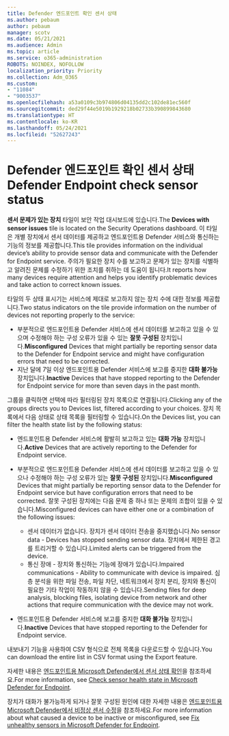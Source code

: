 ```yaml
---
title: Defender 엔드포인트 확인 센서 상태
ms.author: pebaum
author: pebaum
manager: scotv
ms.date: 05/21/2021
ms.audience: Admin
ms.topic: article
ms.service: o365-administration
ROBOTS: NOINDEX, NOFOLLOW
localization_priority: Priority
ms.collection: Adm_O365
ms.custom:
- "11084"
- "9003537"
ms.openlocfilehash: a53a0109c3b974806d04135dd2c102de81ec560f
ms.sourcegitcommit: ded29f44e5019b1929218b02733b390899843680
ms.translationtype: HT
ms.contentlocale: ko-KR
ms.lasthandoff: 05/24/2021
ms.locfileid: "52627243"
---
```

# <a name="defender-endpoint-check-sensor-status"></a><span data-ttu-id="367c3-102">Defender 엔드포인트 확인 센서 상태</span><span class="sxs-lookup"><span data-stu-id="367c3-102">Defender Endpoint check sensor status</span></span>

<span data-ttu-id="367c3-103">**센서 문제가 있는 장치** 타일이 보안 작업 대시보드에 있습니다.</span><span class="sxs-lookup"><span data-stu-id="367c3-103">The **Devices with sensor issues** tile is located on the Security Operations dashboard.</span></span> <span data-ttu-id="367c3-104">이 타일은 개별 장치에서 센서 데이터를 제공하고 엔드포인트용 Defender 서비스와 통신하는 기능의 정보를 제공합니다.</span><span class="sxs-lookup"><span data-stu-id="367c3-104">This tile provides information on the individual device’s ability to provide sensor data and communicate with the Defender for Endpoint service.</span></span> <span data-ttu-id="367c3-105">주의가 필요한 장치 수를 보고하고 문제가 있는 장치를 식별하고 알려진 문제를 수정하기 위한 조치를 취하는 데 도움이 됩니다.</span><span class="sxs-lookup"><span data-stu-id="367c3-105">It reports how many devices require attention and helps you identify problematic devices and take action to correct known issues.</span></span>

<span data-ttu-id="367c3-106">타일의 두 상태 표시기는 서비스에 제대로 보고하지 않는 장치 수에 대한 정보를 제공합니다.</span><span class="sxs-lookup"><span data-stu-id="367c3-106">Two status indicators on the tile provide information on the number of devices not reporting properly to the service:</span></span>

- <span data-ttu-id="367c3-107">부분적으로 엔드포인트용 Defender 서비스에 센서 데이터를 보고하고 있을 수 있으며 수정해야 하는 구성 오류가 있을 수 있는 **잘못 구성된** 장치입니다.</span><span class="sxs-lookup"><span data-stu-id="367c3-107">**Misconfigured** Devices that might partially be reporting sensor data to the Defender for Endpoint service and might have configuration errors that need to be corrected.</span></span>
- <span data-ttu-id="367c3-108">지난 달에 7일 이상 엔드포인트용 Defender 서비스에 보고를 중지한 **대화 불가능** 장치입니다.</span><span class="sxs-lookup"><span data-stu-id="367c3-108">**Inactive** Devices that have stopped reporting to the Defender for Endpoint service for more than seven days in the past month.</span></span>

<span data-ttu-id="367c3-109">그룹을 클릭하면 선택에 따라 필터링된 장치 목록으로 연결됩니다.</span><span class="sxs-lookup"><span data-stu-id="367c3-109">Clicking any of the groups directs you to Devices list, filtered according to your choices.</span></span> <span data-ttu-id="367c3-110">장치 목록에서 다음 상태로 상태 목록을 필터링할 수 있습니다.</span><span class="sxs-lookup"><span data-stu-id="367c3-110">On the Devices list, you can filter the health state list by the following status:</span></span>

- <span data-ttu-id="367c3-111">엔드포인트용 Defender 서비스에 활발히 보고하고 있는 **대화 가능** 장치입니다.</span><span class="sxs-lookup"><span data-stu-id="367c3-111">**Active** Devices that are actively reporting to the Defender for Endpoint service.</span></span>
- <span data-ttu-id="367c3-112">부분적으로 엔드포인트용 Defender 서비스에 센서 데이터를 보고하고 있을 수 있으나 수정해야 하는 구성 오류가 있는 **잘못 구성된** 장치입니다.</span><span class="sxs-lookup"><span data-stu-id="367c3-112">**Misconfigured** Devices that might partially be reporting sensor data to the Defender for Endpoint service but have configuration errors that need to be corrected.</span></span> <span data-ttu-id="367c3-113">잘못 구성된 장치에는 다음 문제 중 하나 또는 문제의 조합이 있을 수 있습니다.</span><span class="sxs-lookup"><span data-stu-id="367c3-113">Misconfigured devices can have either one or a combination of the following issues:</span></span>

    - <span data-ttu-id="367c3-114">센서 데이터가 없습니다. 장치가 센서 데이터 전송을 중지했습니다.</span><span class="sxs-lookup"><span data-stu-id="367c3-114">No sensor data - Devices has stopped sending sensor data.</span></span> <span data-ttu-id="367c3-115">장치에서 제한된 경고를 트리거할 수 있습니다.</span><span class="sxs-lookup"><span data-stu-id="367c3-115">Limited alerts can be triggered from the device.</span></span>
    - <span data-ttu-id="367c3-116">통신 장애 - 장치와 통신하는 기능에 장애가 있습니다.</span><span class="sxs-lookup"><span data-stu-id="367c3-116">Impaired communications - Ability to communicate with device is impaired.</span></span> <span data-ttu-id="367c3-117">심층 분석을 위한 파일 전송, 파일 차단, 네트워크에서 장치 분리, 장치와 통신이 필요한 기타 작업이 작동하지 않을 수 있습니다.</span><span class="sxs-lookup"><span data-stu-id="367c3-117">Sending files for deep analysis, blocking files, isolating device from network and other actions that require communication with the device may not work.</span></span>
- <span data-ttu-id="367c3-118">엔드포인트용 Defender 서비스에 보고를 중지한 **대화 불가능** 장치입니다.</span><span class="sxs-lookup"><span data-stu-id="367c3-118">**Inactive** Devices that have stopped reporting to the Defender for Endpoint service.</span></span>

<span data-ttu-id="367c3-119">내보내기 기능을 사용하여 CSV 형식으로 전체 목록을 다운로드할 수 있습니다.</span><span class="sxs-lookup"><span data-stu-id="367c3-119">You can download the entire list in CSV format using the Export feature.</span></span>

<span data-ttu-id="367c3-120">자세한 내용은 [엔드포인트용 Microsoft Defender에서 센서 상태 확인](/microsoft-365/security/defender-endpoint/check-sensor-status)을 참조하세요.</span><span class="sxs-lookup"><span data-stu-id="367c3-120">For more information, see [Check sensor health state in Microsoft Defender for Endpoint](/microsoft-365/security/defender-endpoint/check-sensor-status).</span></span>

<span data-ttu-id="367c3-121">장치가 대화가 불가능하게 되거나 잘못 구성된 원인에 대한 자세한 내용은 [엔드포인트용 Microsoft Defender에서 비정상 센서 수정](/microsoft-365/security/defender-endpoint/fix-unhealthy-sensors)을 참조하세요.</span><span class="sxs-lookup"><span data-stu-id="367c3-121">For more information about what caused a device to be inactive or misconfigured, see [Fix unhealthy sensors in Microsoft Defender for Endpoint](/microsoft-365/security/defender-endpoint/fix-unhealthy-sensors).</span></span>

